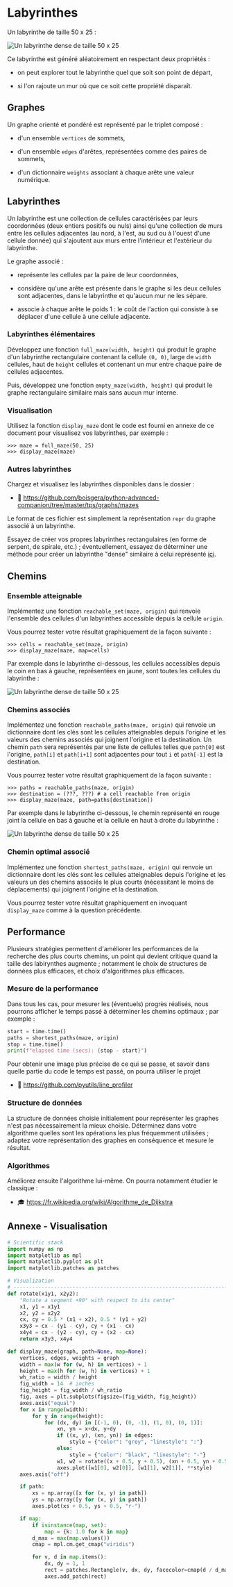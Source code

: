 Labyrinthes
================================================================================

Un labyrinthe de taille 50 x 25 :

![Un labyrinthe dense de taille 50 x 25](images/dense_random_maze.png)

Ce labyrinthe est généré aléatoirement en respectant deux propriétés :

  - on peut explorer tout le labyrinthe quel que soit son point de départ,

  - si l'on rajoute un mur où que ce soit cette propriété disparaît.

Graphes
--------------------------------------------------------------------------------

Un graphe orienté et pondéré est représenté par le triplet composé :

  - d'un ensemble `vertices` de sommets,

  - d'un ensemble `edges` d'arêtes, représentées comme des paires de sommets,

  - d'un dictionnaire `weights` associant à chaque arête une valeur numérique.

Labyrinthes
--------------------------------------------------------------------------------

Un labyrinthe est une collection de cellules caractérisées par leurs coordonnées
(deux entiers positifs ou nuls) ainsi qu'une collection de murs entre
les cellules adjacentes (au nord, à l'est, au sud ou à l'ouest d'une cellule 
donnée) qui s'ajoutent aux murs entre l'intérieur et l'extérieur du labyrinthe.

Le graphe associé :

  - représente les cellules par la paire de leur coordonnées,

  - considère qu'une arête est présente dans le graphe si les deux cellules
    sont adjacentes, dans le labyrinthe et qu'aucun mur ne les sépare.

  - associe à chaque arête le poids 1 : le coût de l'action qui consiste à
    se déplacer d'une cellule à une cellule adjacente.

### Labyrinthes élémentaires

Développez une fonction `full_maze(width, height)` qui produit le graphe
d'un labyrinthe rectangulaire contenant la cellule `(0, 0)`, large de 
`width` cellules, haut de `height` cellules et contenant un mur entre
chaque paire de cellules adjacentes.

Puis, développez une fonction `empty_maze(width, height)` qui produit le
graphe rectangulaire similaire mais sans aucun mur interne.

### Visualisation

Utilisez la fonction `display_maze` dont le code est fourni en annexe de
ce document pour visualisez vos labyrinthes, par exemple :

``` pycon
>>> maze = full_maze(50, 25)
>>> display_maze(maze)
```

### Autres labyrinthes

Chargez et visualisez les labyrinthes disponibles dans le dossier :

  - 📁 <https://github.com/boisgera/python-advanced-companion/tree/master/tps/graphs/mazes>

Le format de ces fichier est simplement la représentation `repr` du graphe
associé à un labyrinthe.

Essayez de créer vos propres labyrinthes rectangulaires (en forme de
serpent, de spirale, etc.) ; éventuellement, essayez de déterminer une
méthode pour créer un labyrinthe "dense" similaire à celui représenté 
[ici](images/dense_random_maze.png).


Chemins
--------------------------------------------------------------------------------

### Ensemble atteignable

Implémentez une fonction `reachable_set(maze, origin)` qui renvoie l'ensemble
des cellules d'un labyrinthes accessible depuis la cellule `origin`.

Vous pourrez tester votre résultat graphiquement de la façon suivante :

``` pycon
>>> cells = reachable_set(maze, origin)
>>> display_maze(maze, map=cells)
```

Par exemple dans le labyrinthe ci-dessous, les cellules accessibles
depuis le coin en bas à gauche, représentées en jaune, sont toutes les
cellules du labyrinthe :

![Un labyrinthe dense de taille 50 x 25](images/dense_random_maze-reachable.png)


### Chemins associés

Implémentez une fonction `reachable_paths(maze, origin)` qui renvoie un 
dictionnaire dont les clés sont les cellules atteignables depuis l'origine
et les valeurs des chemins associés qui joignent l'origine et la destination.
Un chemin `path` sera représentés par une liste de cellules telles que
`path[0]` est l'origine, `path[i]` et `path[i+1]` sont adjacentes pour tout
`i` et `path[-1]` est la destination.

Vous pourrez tester votre résultat graphiquement de la façon suivante :

``` pycon
>>> paths = reachable_paths(maze, origin)
>>> destination = (???, ???) # a cell reachable from origin
>>> display_maze(maze, path=paths[destination])
```

Par exemple dans le labyrinthe ci-dessous, le chemin représenté en rouge joint
la cellule en bas à gauche et la cellule en haut à droite du labyrinthe :

![Un labyrinthe dense de taille 50 x 25](images/dense_random_maze-path.png) 

### Chemin optimal associé

Implémentez une fonction `shortest_paths(maze, origin)` qui renvoie un 
dictionnaire dont les clés sont les cellules atteignables depuis l'origine
et les valeurs un des chemins associés le plus courts (nécessitant le moins
de déplacements) qui joignent l'origine et la destination.

Vous pourrez tester votre résultat graphiquement en invoquant `display_maze`
comme à la question précédente.

Performance
--------------------------------------------------------------------------------

Plusieurs stratégies permettent d'améliorer les performances de la recherche
des plus courts chemins, un point qui devient critique quand la taille des
labirynthes augmente ; notamment le choix de structures de données plus 
efficaces, et choix d'algorithmes plus efficaces.

### Mesure de la performance

Dans tous les cas, pour mesurer les (éventuels) progrès réalisés,
nous pourrons afficher le temps passé à déterminer les chemins optimaux ;
par exemple :

``` python
start = time.time()
paths = shortest_paths(maze, origin)
stop = time.time()
print(f"elapsed time (secs): {stop - start}")
```

Pour obtenir une image plus précise de ce qui se passe, et savoir dans quelle 
partie du code le temps est passé, on pourra utiliser le projet

  - 🐍 <https://github.com/pyutils/line_profiler>

### Structure de données

La structure de données choisie initialement pour représenter les graphes
n'est pas nécessairement la mieux choisie. Déterminez dans votre algorithme
quelles sont les opérations les plus fréquemment utilisées ; adaptez 
votre représentation des graphes en conséquence et mesure le résultat.

### Algorithmes

Améliorez ensuite l'algorithme lui-même. On pourra notamment étudier le
classique : 

  - 🎓 <https://fr.wikipedia.org/wiki/Algorithme_de_Dijkstra>


Annexe - Visualisation
--------------------------------------------------------------------------------

```python
# Scientific stack
import numpy as np
import matplotlib as mpl
import matplotlib.pyplot as plt
import matplotlib.patches as patches

# Visualization
# ------------------------------------------------------------------------------
def rotate(x1y1, x2y2):
    "Rotate a segment +90° with respect to its center"
    x1, y1 = x1y1
    x2, y2 = x2y2
    cx, cy = 0.5 * (x1 + x2), 0.5 * (y1 + y2)
    x3y3 = cx - (y1 - cy), cy + (x1 - cx)
    x4y4 = cx - (y2 - cy), cy + (x2 - cx)
    return x3y3, x4y4

def display_maze(graph, path=None, map=None):
    vertices, edges, weights = graph
    width = max(w for (w, h) in vertices) + 1
    height = max(h for (w, h) in vertices) + 1
    wh_ratio = width / height
    fig_width = 14  # inches
    fig_height = fig_width / wh_ratio
    fig, axes = plt.subplots(figsize=(fig_width, fig_height))
    axes.axis("equal")
    for x in range(width):
        for y in range(height):
            for (dx, dy) in [(-1, 0), (0, -1), (1, 0), (0, 1)]:
                xn, yn = x+dx, y+dy
                if ((x, y), (xn, yn)) in edges:
                    style = {"color": "grey", "linestyle": ":"}
                else:
                    style = {"color": "black", "linestyle": "-"}
                w1, w2 = rotate((x + 0.5, y + 0.5), (xn + 0.5, yn + 0.5)) # wall segment                    
                axes.plot([w1[0], w2[0]], [w1[1], w2[1]], **style)
    axes.axis("off")

    if path:
        xs = np.array([x for (x, y) in path])
        ys = np.array([y for (x, y) in path])
        axes.plot(xs + 0.5, ys + 0.5, "r-")

    if map:
        if isinstance(map, set):
            map = {k: 1.0 for k in map}
        d_max = max(map.values())
        cmap = mpl.cm.get_cmap("viridis")

        for v, d in map.items():
            dx, dy = 1, 1
            rect = patches.Rectangle(v, dx, dy, facecolor=cmap(d / d_max))
            axes.add_patch(rect)
```